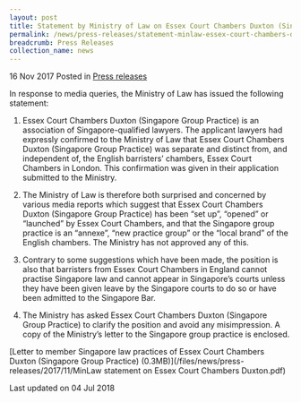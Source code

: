 ```yaml
---
layout: post
title: Statement by Ministry of Law on Essex Court Chambers Duxton (Singapore Group Practice)
permalink: /news/press-releases/statement-minlaw-essex-court-chambers-duxton-singapore-group-practice
breadcrumb: Press Releases
collection_name: news
---
```


16 Nov 2017 Posted in [Press releases](/news/press-releases)

In response to media queries, the Ministry of Law has issued the following statement:

1. Essex Court Chambers Duxton (Singapore Group Practice) is an association of Singapore-qualified lawyers. The applicant lawyers had expressly confirmed to the Ministry of Law that Essex Court Chambers Duxton (Singapore Group Practice) was separate and distinct from, and independent of, the English barristers’ chambers, Essex Court Chambers in London. This confirmation was given in their application submitted to the Ministry.

2. The Ministry of Law is therefore both surprised and concerned by various media reports which suggest that Essex Court Chambers Duxton (Singapore Group Practice) has been “set up”, “opened” or “launched” by Essex Court Chambers, and that the Singapore group practice is an “annexe”, “new practice group” or the “local brand” of the English chambers. The Ministry has not approved any of this. 

3. Contrary to some suggestions which have been made, the position is also that barristers from Essex Court Chambers in England cannot practise Singapore law and cannot appear in Singapore’s courts unless they have been given leave by the Singapore courts to do so or have been admitted to the Singapore Bar. 

4. The Ministry has asked Essex Court Chambers Duxton (Singapore Group Practice) to clarify the position and avoid any misimpression. A copy of the Ministry’s letter to the Singapore group practice is enclosed.

[Letter to member Singapore law practices of Essex Court Chambers Duxton (Singapore Group Practice) (0.3MB)](/files/news/press-releases/2017/11/MinLaw statement on Essex Court Chambers Duxton.pdf)


<p class="right-side-updated">Last updated on 04 Jul 2018</p>
